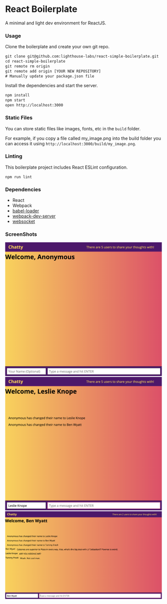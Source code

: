 React Boilerplate
=====================

A minimal and light dev environment for ReactJS.

### Usage

Clone the boilerplate and create your own git repo.

```
git clone git@github.com:lighthouse-labs/react-simple-boilerplate.git
cd react-simple-boilerplate
git remote rm origin
git remote add origin [YOUR NEW REPOSITORY]
# Manually update your package.json file
```

Install the dependencies and start the server.

```
npm install
npm start
open http://localhost:3000
```

### Static Files

You can store static files like images, fonts, etc in the `build` folder.

For example, if you copy a file called my_image.png into the build folder you can access it using `http://localhost:3000/build/my_image.png`.

### Linting

This boilerplate project includes React ESLint configuration.

```
npm run lint
```

### Dependencies

* React
* Webpack
* [babel-loader](https://github.com/babel/babel-loader)
* [webpack-dev-server](https://github.com/webpack/webpack-dev-server)
* [websocket](https://www.npmjs.com/package/websocket)

### ScreenShots
!["When user connects to Chatty, they are added to an existing room with other users."](https://github.com/kcdporter/Chatty_App/blob/master/screenshots/JoiningChat.png?raw=true)
!["Each user starts of as Anonymous, but can change their names."](https://github.com/kcdporter/Chatty_App/blob/master/screenshots/NameChange.png?raw=true)
!["When user signs out, it updates the count across the entire app."](https://github.com/kcdporter/Chatty_App/blob/master/screenshots/CounterUpdate.png?raw=true)
